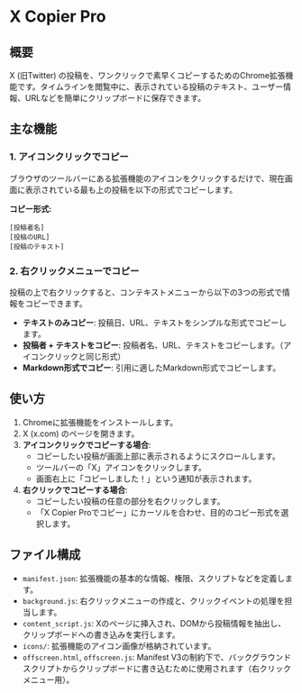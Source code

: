 # X Copier Pro

## 概要

X (旧Twitter) の投稿を、ワンクリックで素早くコピーするためのChrome拡張機能です。タイムラインを閲覧中に、表示されている投稿のテキスト、ユーザー情報、URLなどを簡単にクリップボードに保存できます。

## 主な機能

### 1. アイコンクリックでコピー

ブラウザのツールバーにある拡張機能のアイコンをクリックするだけで、現在画面に表示されている最も上の投稿を以下の形式でコピーします。

**コピー形式:**
```
[投稿者名]
[投稿のURL]
[投稿のテキスト]
```

### 2. 右クリックメニューでコピー

投稿の上で右クリックすると、コンテキストメニューから以下の3つの形式で情報をコピーできます。

-   **テキストのみコピー**: 投稿日、URL、テキストをシンプルな形式でコピーします。
-   **投稿者 + テキストをコピー**: 投稿者名、URL、テキストをコピーします。（アイコンクリックと同じ形式）
-   **Markdown形式でコピー**: 引用に適したMarkdown形式でコピーします。

## 使い方

1.  Chromeに拡張機能をインストールします。
2.  X (x.com) のページを開きます。
3.  **アイコンクリックでコピーする場合**:
    -   コピーしたい投稿が画面上部に表示されるようにスクロールします。
    -   ツールバーの「X」アイコンをクリックします。
    -   画面右上に「コピーしました！」という通知が表示されます。
4.  **右クリックでコピーする場合**:
    -   コピーしたい投稿の任意の部分を右クリックします。
    -   「X Copier Proでコピー」にカーソルを合わせ、目的のコピー形式を選択します。

## ファイル構成

-   `manifest.json`: 拡張機能の基本的な情報、権限、スクリプトなどを定義します。
-   `background.js`: 右クリックメニューの作成と、クリックイベントの処理を担当します。
-   `content_script.js`: Xのページに挿入され、DOMから投稿情報を抽出し、クリップボードへの書き込みを実行します。
-   `icons/`: 拡張機能のアイコン画像が格納されています。
-   `offscreen.html`, `offscreen.js`: Manifest V3の制約下で、バックグラウンドスクリプトからクリップボードに書き込むために使用されます（右クリックメニュー用）。
